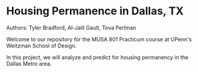 # Housing Permanence in Dallas, TX

Authors: Tyler Bradford, Al-Jalil Gault, Tova Perlman

Welcome to our repository for the MUSA 801 Practicum course at UPenn's Weitzman School of Design. 

In this project, we will analyze and predict for housing permanency in the Dallas Metro area. 
